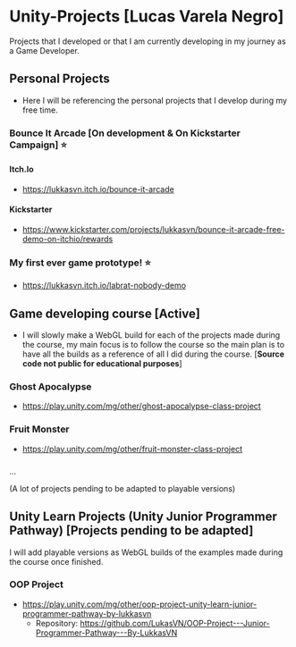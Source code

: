 # Unity-Projects [Lucas Varela Negro]
Projects that I developed or that I am currently developing in my journey as a Game Developer.

## __Personal Projects__
- Here I will be referencing the personal projects that I develop during my free time.

### Bounce It Arcade [On development & On Kickstarter Campaign] ⭐
#### **Itch.Io**
- https://lukkasvn.itch.io/bounce-it-arcade

#### **Kickstarter**
- https://www.kickstarter.com/projects/lukkasvn/bounce-it-arcade-free-demo-on-itchio/rewards

### My first ever game prototype! ⭐
- https://lukkasvn.itch.io/labrat-nobody-demo

## __Game developing course [Active]__

- I will slowly make a WebGL build for each of the projects made during the course, my main focus is to follow the course so the main plan
is to have all the builds as a reference of all I did during the course. [**Source code not public for educational purposes**]


### Ghost Apocalypse

- https://play.unity.com/mg/other/ghost-apocalypse-class-project

### Fruit Monster
- https://play.unity.com/mg/other/fruit-monster-class-project

###

...

(A lot of projects pending to be adapted to playable versions)

## __Unity Learn Projects (Unity Junior Programmer Pathway) [Projects pending to be adapted]__

I will add playable versions as WebGL builds of the examples made during the course once finished.
### OOP Project
- https://play.unity.com/mg/other/oop-project-unity-learn-junior-programmer-pathway-by-lukkasvn
    - Repository: https://github.com/LukasVN/OOP-Project---Junior-Programmer-Pathway---By-LukkasVN

